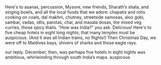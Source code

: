 Here's to asanas, percussion, Mysore,
new friends, Sharath’s shala, and singing bowls,
and all the local foods that we adore:
chapatis and rotis cooking on coals,
dal makhni, chutney, streetside samosas,
aloo gobi, sambar, vadas, idlis,
parotas, chai, and masala dosas,
the mixed veg curries, those spicy thalis.
“How was India?” you ask. Delicious!
Here's to five cheap hotels in eight long nights;
that many temples must be auspicious.
(And it was all Indian trains, no flights!)
Then Christmas Day, we were off to Maldives bays,
shivers of sharks and those eagle rays.


our reply. December, then, was perhaps
five hotels in eight nights was ambitious,
whirlwinding through south India’s maps.
auspicous
